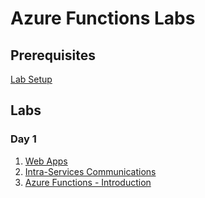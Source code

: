 # Azure Functions Labs

## Prerequisites

[Lab Setup](LAB_SETUP.md)

## Labs
### Day 1
1. [Web Apps](Labs/WebApps/Lab-WebApps.md)
2. [Intra-Services Communications](Labs/IntraServicesCommunications/)
1. [Azure Functions - Introduction](Labs/AzureFunctionsIntroduction/)
